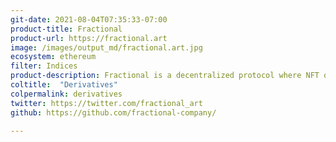```yaml
---
git-date: 2021-08-04T07:35:33-07:00
product-title: Fractional
product-url: https://fractional.art
image: /images/output_md/fractional.art.jpg
ecosystem: ethereum
filter: Indices
product-description: Fractional is a decentralized protocol where NFT owners can mint tokenized fractional ownership of their NFTs
coltitle:  "Derivatives"
colpermalink: derivatives
twitter: https://twitter.com/fractional_art
github: https://github.com/fractional-company/

---
```

